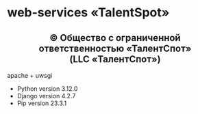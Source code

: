 # web-services «TalentSpot»

<h2 align="center">
© Общество с ограниченной ответственностью 
«ТалентСпот» 
<br> (LLC «ТалентСпот»)
</h2>

apache + uwsgi

- Python version 3.12.0
- Django version 4.2.7
- Pip version 23.3.1
